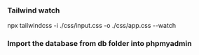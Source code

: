 ### Tailwind watch
npx tailwindcss -i ./css/input.css -o ./css/app.css --watch

### Import the database from db folder into phpmyadmin